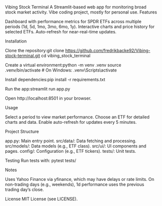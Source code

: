 Vibing Stock Terminal
A Streamlit-based web app for monitoring broad stock market activity. Vibe coding project, mostly for personal use.
Features

Dashboard with performance metrics for SPDR ETFs across multiple periods (1d, 5d, 1mo, 3mo, 6mo, 1y).
Interactive charts and price history for selected ETFs.
Auto-refresh for near-real-time updates.

Installation

Clone the repository:git clone https://github.com/fredrikbacke92/Vibing-stock-terminal.git
cd vibing_stock_terminal


Create a virtual environment:python -m venv .venv
source .venv/bin/activate  # On Windows: .venv\Scripts\activate


Install dependencies:pip install -r requirements.txt


Run the app:streamlit run app.py


Open http://localhost:8501 in your browser.

Usage

Select a period to view market performance.
Choose an ETF for detailed charts and data.
Enable auto-refresh for updates every 5 minutes.

Project Structure

app.py: Main entry point.
src/data/: Data fetching and processing.
src/models/: Data models (e.g., ETF class).
src/ui/: UI components and pages.
config/: Configuration (e.g., ETF tickers).
tests/: Unit tests.

Testing
Run tests with:
pytest tests/

Notes

Uses Yahoo Finance via yfinance, which may have delays or rate limits.
On non-trading days (e.g., weekends), 1d performance uses the previous trading day’s close.

License
MIT License (see LICENSE).